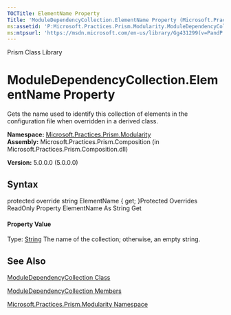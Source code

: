 ```yaml
---
TOCTitle: ElementName Property
Title: 'ModuleDependencyCollection.ElementName Property (Microsoft.Practices.Prism.Modularity)'
ms:assetid: 'P:Microsoft.Practices.Prism.Modularity.ModuleDependencyCollection.ElementName'
ms:mtpsurl: 'https://msdn.microsoft.com/en-us/library/Gg431299(v=PandP.50)'
---
```


Prism Class Library

ModuleDependencyCollection.ElementName Property
===================================================

Gets the name used to identify this collection of elements in the configuration file when overridden in a derived class.

**Namespace:** [Microsoft.Practices.Prism.Modularity](https://msdn.microsoft.com/n:microsoft.practices.prism.modularity)
**Assembly:** Microsoft.Practices.Prism.Composition (in Microsoft.Practices.Prism.Composition.dll)

**Version:** 5.0.0.0 (5.0.0.0)

## Syntax


<span id="syntaxToggle"></span>protected override string ElementName { get; }Protected Overrides ReadOnly Property ElementName As String Get
#### Property Value

Type: [String](http://msdn2.microsoft.com/en-us/library/s1wwdcbf)
The name of the collection; otherwise, an empty string.

See Also
--------


[ModuleDependencyCollection Class](https://msdn.microsoft.com/t:microsoft.practices.prism.modularity.moduledependencycollection)

[ModuleDependencyCollection Members](https://msdn.microsoft.com/allmembers.t:microsoft.practices.prism.modularity.moduledependencycollection)

[Microsoft.Practices.Prism.Modularity Namespace](https://msdn.microsoft.com/n:microsoft.practices.prism.modularity)
